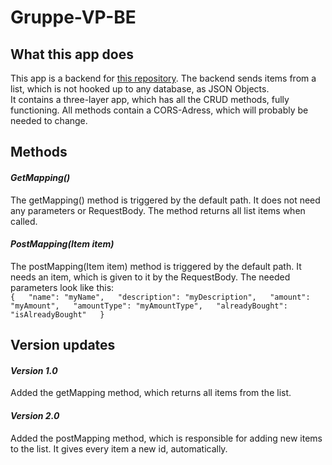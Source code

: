 # Gruppe-VP-BE
## What this app does
This app is a backend for [this repository](https://github.com/MrJacooo/Gruppe2-VP-FE). The backend sends items from a list, which is not hooked up to any database, as JSON Objects.  
It contains a three-layer app, which has all the CRUD methods, fully functioning. All methods contain a CORS-Adress, which will probably be needed to change.

## Methods
#### **_GetMapping()_**
The getMapping() method is triggered by the default path. It does not need any parameters or RequestBody. The method returns all list items when called.
#### **_PostMapping(Item item)_**
The postMapping(Item item) method is triggered by the default path. It needs an item, which is given to it by the RequestBody. The needed parameters look like this:  
`
{  
"name": "myName",  
"description": "myDescription",  
"amount": "myAmount",  
"amountType": "myAmountType",  
"alreadyBought": "isAlreadyBought"  
}
`

## Version updates
#### **_Version 1.0_**
Added the getMapping method, which returns all items from the list.

#### **_Version 2.0_**
Added the postMapping method, which is responsible for adding new items to the list. It gives every item a new id, automatically.
